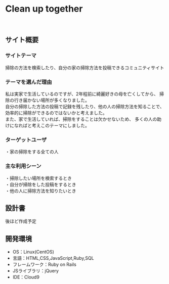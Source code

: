 # Clean up together
​
## サイト概要
### サイトテーマ
<!--何を『目的』とし、どのような『分類』なのかを簡潔に書く-->
 掃除の方法を検索したり、自分の家の掃除方法を投稿できるコミュニティサイト

### テーマを選んだ理由
<!--なぜこのようなテーマにしたかを説明する-->
 私は実家で生活しているのですが、2年程前に綺麗好きの母を亡くしてから、
 掃除の行き届かない場所が多くなりました。<br>
 自分の掃除した方法の投稿で記録を残したり、他の人の掃除方法を知ることで、
 効率的に掃除ができるのではないかと考えました。<br>
 また、家で生活していれば、掃除をすることは欠かせないため、
 多くの人の助けになればと考えこのテーマにしました。

### ターゲットユーザ
<!--誰に使ってもらうかを具体的に記載する-->
 ・家の掃除をする全ての人​

### 主な利用シーン
<!--どのような時に使うのかの状況を記載すること-->
​・掃除したい場所を検索するとき<br>
​・自分が掃除をした投稿をするとき<br>
​・他の人に掃除方法を知りたいとき<br>

## 設計書
<!--テーマを設定・提出する時点では不要です-->
​後ほど作成予定

## 開発環境
- OS：Linux(CentOS)
- 言語：HTML,CSS,JavaScript,Ruby,SQL
- フレームワーク：Ruby on Rails
- JSライブラリ：jQuery
- IDE：Cloud9
​
<!--## 使用素材-->
<!--- 外部サービスの画像素材・音声素材を使用した場合は、必ずサービス名とURLを明記してください。-->
<!--- アプリケーションの実装に使用したgem/bootstrapのリファレンスなどの記載は不要です。-->
<!--- 使用しない場合は、使用素材の項目をREADMEから削除してください。-->
<!--折りたたむ-->